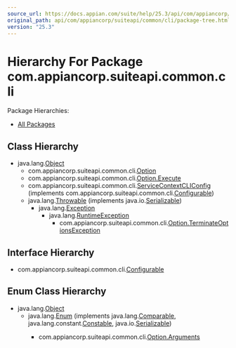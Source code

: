 ```yaml
---
source_url: https://docs.appian.com/suite/help/25.3/api/com/appiancorp/suiteapi/common/cli/package-tree.html
original_path: api/com/appiancorp/suiteapi/common/cli/package-tree.html
version: "25.3"
---
```


# Hierarchy For Package com.appiancorp.suiteapi.common.cli

Package Hierarchies:

-   [All Packages](../../../../../overview-tree.html)

## Class Hierarchy

-   java.lang.[Object](https://docs.oracle.com/en/java/javase/17/docs/api/java.base/java/lang/Object.html "class or interface in java.lang")
    -   com.appiancorp.suiteapi.common.cli.[Option](Option.html "class in com.appiancorp.suiteapi.common.cli")
    -   com.appiancorp.suiteapi.common.cli.[Option.Execute](Option.Execute.html "class in com.appiancorp.suiteapi.common.cli")
    -   com.appiancorp.suiteapi.common.cli.[ServiceContextCLIConfig](ServiceContextCLIConfig.html "class in com.appiancorp.suiteapi.common.cli") (implements com.appiancorp.suiteapi.common.cli.[Configurable](Configurable.html "interface in com.appiancorp.suiteapi.common.cli"))
    -   java.lang.[Throwable](https://docs.oracle.com/en/java/javase/17/docs/api/java.base/java/lang/Throwable.html "class or interface in java.lang") (implements java.io.[Serializable](https://docs.oracle.com/en/java/javase/17/docs/api/java.base/java/io/Serializable.html "class or interface in java.io"))
        -   java.lang.[Exception](https://docs.oracle.com/en/java/javase/17/docs/api/java.base/java/lang/Exception.html "class or interface in java.lang")
            -   java.lang.[RuntimeException](https://docs.oracle.com/en/java/javase/17/docs/api/java.base/java/lang/RuntimeException.html "class or interface in java.lang")
                -   com.appiancorp.suiteapi.common.cli.[Option.TerminateOptionsException](Option.TerminateOptionsException.html "class in com.appiancorp.suiteapi.common.cli")

## Interface Hierarchy

-   com.appiancorp.suiteapi.common.cli.[Configurable](Configurable.html "interface in com.appiancorp.suiteapi.common.cli")

## Enum Class Hierarchy

-   java.lang.[Object](https://docs.oracle.com/en/java/javase/17/docs/api/java.base/java/lang/Object.html "class or interface in java.lang")
    -   java.lang.[Enum](https://docs.oracle.com/en/java/javase/17/docs/api/java.base/java/lang/Enum.html "class or interface in java.lang")<E> (implements java.lang.[Comparable](https://docs.oracle.com/en/java/javase/17/docs/api/java.base/java/lang/Comparable.html "class or interface in java.lang")<T>, java.lang.constant.[Constable](https://docs.oracle.com/en/java/javase/17/docs/api/java.base/java/lang/constant/Constable.html "class or interface in java.lang.constant"), java.io.[Serializable](https://docs.oracle.com/en/java/javase/17/docs/api/java.base/java/io/Serializable.html "class or interface in java.io"))
        -   com.appiancorp.suiteapi.common.cli.[Option.Arguments](Option.Arguments.html "enum class in com.appiancorp.suiteapi.common.cli")
